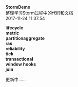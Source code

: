 **StormDemo**  
整理学习Storm过程中的代码和文档  
2017-11-24 11:37:54 

**lifecycle**  
**metric**  
**partitionaggregate**  
**ras**  
**reliability**  
**tick**  
**transactional**  
**window**
**hooks**  
**join**    

 
更新中......  

